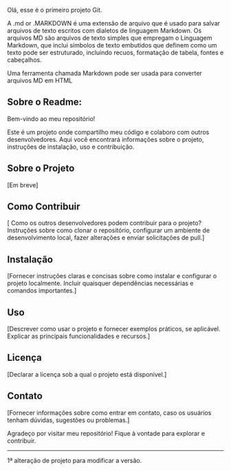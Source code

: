 Olá, esse é o primeiro projeto Git.

A .md or .MARKDOWN é uma extensão de arquivo que é usado para salvar arquivos de texto escritos com dialetos de linguagem Markdown. Os arquivos MD são arquivos de texto simples que empregam o Linguagem Markdown, que inclui símbolos de texto embutidos que definem como um texto pode ser estruturado, incluindo recuos, formatação de tabela, fontes e cabeçalhos.

Uma ferramenta chamada Markdown pode ser usada para converter arquivos MD em HTML

## Sobre o Readme:

Bem-vindo ao meu repositório!

Este é um projeto onde compartilho meu código e colaboro com outros desenvolvedores. Aqui você encontrará informações sobre o projeto, instruções de instalação, uso e contribuição.

## Sobre o Projeto

[Em breve]

## Como Contribuir

[ Como os outros desenvolvedores podem contribuir para o projeto? Instruções sobre como clonar o repositório, configurar um ambiente de desenvolvimento local, fazer alterações e enviar solicitações de pull.]

## Instalação

[Fornecer instruções claras e concisas sobre como instalar e configurar o projeto localmente. Incluir quaisquer dependências necessárias e comandos importantes.]

## Uso

[Descrever como usar o projeto e fornecer exemplos práticos, se aplicável. Explicar as principais funcionalidades e recursos.]

## Licença

[Declarar a licença sob a qual o projeto está disponível.]

## Contato

[Fornecer informações sobre como entrar em contato, caso os usuários tenham dúvidas, sugestões ou problemas.]

Agradeço por visitar meu repositório! Fique à vontade para explorar e contribuir.

----------------------------------------------------------------------------
1ª alteração de projeto para modificar a versão.
